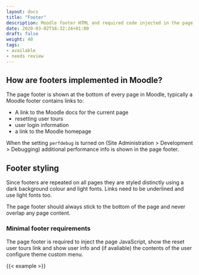 ```yaml
---
layout: docs
title: "Footer"
description: Moodle footer HTML and required code injected in the page footer
date: 2020-03-02T16:32:24+01:00
draft: false
weight: 40
tags:
- available
- needs review
---
```


## How are footers implemented in Moodle?

The page footer is shown at the bottom of every page in Moodle, typically a Moodle footer contains links to:

* A link to the Moodle docs for the current page
* resetting user tours
* user login information
* a link to the Moodle homepage

When the setting ```perfdebug``` is turned on (Site Administration > Development > Debugging) additional performance info is shown in the page footer.

## Footer styling

Since footers are repeated on all pages they are styled distinctly using a dark background colour and light fonts. Links need to be underlined and use light fonts too.

The page footer should always stick to the bottom of the page and never overlap any page content.

### Minimal footer requirements

The page footer is required to inject the page JavaScript, show the reset user tours link and show user info and (if avaliable) the contents of the user configure theme custom menu.

{{< example >}}
<!-- <footer id="page-footer" class="py-3 bg-dark text-light">
    <div class="container">
        <p class="helplink"><a href="#">Moodle docs for this page</a></p>
        You are logged in as <a href="#">Test User</a> (<a href="#">logout</a>)
        <a href="#">Home</a>
        <div class="tool_usertours-resettourcontainer"></div>
    </div>
</footer>
{{< /example >}}
 -->